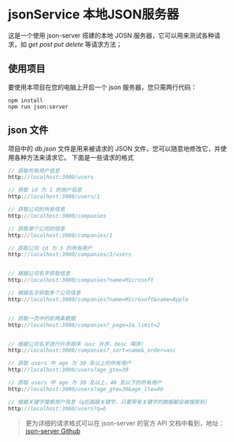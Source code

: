 # jsonService 本地JSON服务器
这是一个使用 json-server 搭建的本地 JOSN 服务器，它可以用来测试各种请求，如 *get* *post* *put* *delete* 等请求方法；
## 使用项目
要使用本项目在您的电脑上开启一个 json 服务器，您只需两行代码：
```npm
npm install
npm run json:server
```
## json 文件
项目中的 *db.json* 文件是用来被请求的 JSON 文件，您可以随意地修改它，并使用各种方法来请求它。
下面是一些请求的格式
```Javascript
// 获取所有用户信息
http://localhost:3000/users

// 获取 id 为 1 的用户信息
http://localhost:3000/users/1

// 获取公司的所有信息
http://localhost:3000/companies

// 获取单个公司的信息
http://localhost:3000/companies/1

// 获取公司 id 为 3 的所有用户
http://localhost:3000/companies/3/users


// 根据公司名字获取信息
http://localhost:3000/companies?name=Microsoft

// 根据名字获取多个公司信息
http://localhost:3000/companies?name=Microsoft&name=Apple


// 获取一页中的前两条数据
http://localhost:3000/companies?_page=1&_limit=2


// 根据公司名字进行升序排序（asc 升序，desc 降序）
http://localhost:3000/companies?_sort=name&_order=asc

// 获取 users 中 age 为 30 及以上的所有用户
http://localhost:3000/users?age_gte=30

// 获取 users 中 age 为 30 及以上，40 及以下的所有用户
http://localhost:3000/users?age_gte=30&age_lte=40

// 根据关键字搜索用户信息（q后面跟关键字，只要带有关键字的数据都会被搜索到）
http://localhost:3000/users?q=b
```
>更为详细的请求格式可以在 json-server 的官方 API 文档中看到，地址：[json-server Github](https://github.com/typicode/json-server)
